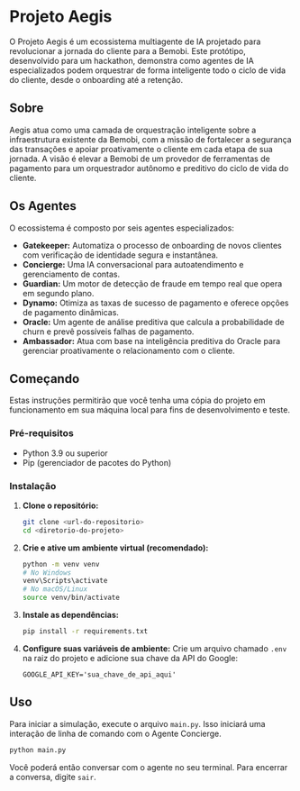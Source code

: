 # Projeto Aegis

O Projeto Aegis é um ecossistema multiagente de IA projetado para revolucionar a jornada do cliente para a Bemobi. Este protótipo, desenvolvido para um hackathon, demonstra como agentes de IA especializados podem orquestrar de forma inteligente todo o ciclo de vida do cliente, desde o onboarding até a retenção.

## Sobre

Aegis atua como uma camada de orquestração inteligente sobre a infraestrutura existente da Bemobi, com a missão de fortalecer a segurança das transações e apoiar proativamente o cliente em cada etapa de sua jornada. A visão é elevar a Bemobi de um provedor de ferramentas de pagamento para um orquestrador autônomo e preditivo do ciclo de vida do cliente.

## Os Agentes

O ecossistema é composto por seis agentes especializados:

*   **Gatekeeper:** Automatiza o processo de onboarding de novos clientes com verificação de identidade segura e instantânea.
*   **Concierge:** Uma IA conversacional para autoatendimento e gerenciamento de contas.
*   **Guardian:** Um motor de detecção de fraude em tempo real que opera em segundo plano.
*   **Dynamo:** Otimiza as taxas de sucesso de pagamento e oferece opções de pagamento dinâmicas.
*   **Oracle:** Um agente de análise preditiva que calcula a probabilidade de churn e prevê possíveis falhas de pagamento.
*   **Ambassador:** Atua com base na inteligência preditiva do Oracle para gerenciar proativamente o relacionamento com o cliente.

## Começando

Estas instruções permitirão que você tenha uma cópia do projeto em funcionamento em sua máquina local para fins de desenvolvimento e teste.

### Pré-requisitos

*   Python 3.9 ou superior
*   Pip (gerenciador de pacotes do Python)

### Instalação

1.  **Clone o repositório:**
    ```sh
    git clone <url-do-repositorio>
    cd <diretorio-do-projeto>
    ```

2.  **Crie e ative um ambiente virtual (recomendado):**
    ```sh
    python -m venv venv
    # No Windows
    venv\Scripts\activate
    # No macOS/Linux
    source venv/bin/activate
    ```

3.  **Instale as dependências:**
    ```sh
    pip install -r requirements.txt
    ```

4.  **Configure suas variáveis de ambiente:**
    Crie um arquivo chamado `.env` na raiz do projeto e adicione sua chave da API do Google:
    ```
    GOOGLE_API_KEY='sua_chave_de_api_aqui'
    ```

## Uso

Para iniciar a simulação, execute o arquivo `main.py`. Isso iniciará uma interação de linha de comando com o Agente Concierge.

```sh
python main.py
```

Você poderá então conversar com o agente no seu terminal. Para encerrar a conversa, digite `sair`.
